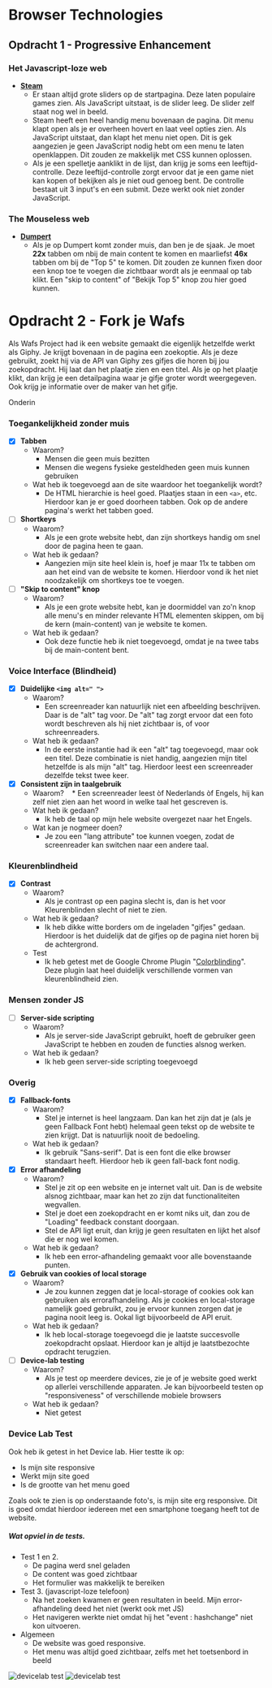 # Browser Technologies

## Opdracht 1 - Progressive Enhancement
### Het Javascript-loze web
* **[Steam](http://store.steampowered.com/)**
  * Er staan altijd grote sliders op de startpagina. Deze laten populaire games zien. Als JavaScript uitstaat, is de slider leeg. De slider zelf staat nog wel in beeld.
  * Steam heeft een heel handig menu bovenaan de pagina. Dit menu klapt open als je er overheen hovert en laat veel opties zien. Als JavaScript uitstaat, dan klapt het menu niet open. Dit is gek aangezien je geen JavaScript nodig hebt om een menu te laten openklappen. Dit zouden ze makkelijk met CSS kunnen oplossen.
  * Als je een spelletje aanklikt in de lijst, dan krijg je soms een leeftijd-controlle. Deze leeftijd-controlle zorgt ervoor dat je een game niet kan kopen of bekijken als je niet oud genoeg bent. De controlle bestaat uit 3 input's en een submit. Deze werkt ook niet zonder JavaScript.
  
### The Mouseless web
* **[Dumpert](https://dumpert.nl)**
  * Als je op Dumpert komt zonder muis, dan ben je de sjaak. Je moet **22x** tabben om nbij de main content te komen en maarliefst **46x** tabben om bij de "Top 5" te komen. Dit zouden ze kunnen fixen door een knop toe te voegen die zichtbaar wordt als je eenmaal op tab klikt. Een "skip to content" of "Bekijk Top 5" knop zou hier goed kunnen.

# Opdracht 2 - Fork je Wafs
Als Wafs Project had ik een website gemaakt die eigenlijk hetzelfde werkt als Giphy. Je krijgt bovenaan in de pagina een zoekoptie. Als je deze gebruikt, zoekt hij via de API van Giphy zes gifjes die horen bij jou zoekopdracht. Hij laat dan het plaatje zien en een titel. Als je op het plaatje klikt, dan krijg je een detailpagina waar je gifje groter wordt weergegeven. Ook krijg je informatie over de maker van het gifje.

Onderin 

### Toegankelijkheid zonder muis
- [x] **Tabben**
  * Waarom?
    * Mensen die geen muis bezitten
    * Mensen die wegens fysieke gesteldheden geen muis kunnen gebruiken
  * Wat heb ik toegevoegd aan de site waardoor het toegankelijk wordt?
    * De HTML hierarchie is heel goed. Plaatjes staan in een `<a>`, etc. Hierdoor kan je er goed doorheen tabben. Ook op de andere pagina's werkt het tabben goed.
- [ ] **Shortkeys**
  * Waarom?
    * Als je een grote website hebt, dan zijn shortkeys handig om snel door de pagina heen te gaan.
  * Wat heb ik gedaan?
    * Aangezien mijn site heel klein is, hoef je maar 11x te tabben om aan het eind van de website te komen. Hierdoor vond ik het niet noodzakelijk om shortkeys toe te voegen.
- [ ] **"Skip to content" knop**     
  * Waarom?
    * Als je een grote website hebt, kan je doormiddel van zo'n knop alle menu's en minder relevante HTML elementen skippen, om bij de kern (main-content) van je website te komen.
  * Wat heb ik gedaan?
    * Ook deze functie heb ik niet toegevoegd, omdat je na twee tabs bij de main-content bent. 
    
### Voice Interface (Blindheid)
- [x] **Duidelijke `<img alt=" ">`**
  * Waarom?
    * Een screenreader kan natuurlijk niet een afbeelding beschrijven. Daar is de "alt" tag voor. De "alt" tag zorgt ervoor dat een foto wordt beschreven als hij niet zichtbaar is, of voor schreenreaders.
  * Wat heb ik gedaan?  
    * In de eerste instantie had ik een "alt" tag toegevoegd, maar ook een titel. Deze combinatie is niet handig, aangezien mijn titel hetzelfde is als mijn "alt" tag. Hierdoor leest een screenreader dezelfde tekst twee keer.
- [x] **Consistent zijn in taalgebruik** 
  * Waarom? 
    * Een screenreader leest òf Nederlands òf Engels, hij kan zelf niet zien aan het woord in welke taal het gescreven is.
  * Wat heb ik gedaan?
    * Ik heb de taal op mijn hele website overgezet naar het Engels.
  * Wat kan je nogmeer doen?
    * Je zou een "lang attribute" toe kunnen voegen, zodat de screenreader kan switchen naar een andere taal. 
### Kleurenblindheid
- [x] **Contrast**
  * Waarom?
    * Als je contrast op een pagina slecht is, dan is het voor Kleurenblinden slecht of niet te zien.
  * Wat heb ik gedaan?
    * Ik heb dikke witte borders om de ingeladen "gifjes" gedaan. Hierdoor is het duidelijk dat de gifjes op de pagina niet horen bij de achtergrond.
  * Test
    * Ik heb getest met de Google Chrome Plugin "[Colorblinding](https://chrome.google.com/webstore/detail/colorblinding/dgbgleaofjainknadoffbjkclicbbgaa)". Deze plugin laat heel duidelijk verschillende vormen van kleurenblindheid zien. 
### Mensen zonder JS
- [ ] **Server-side scripting**
  * Waarom?
    * Als je server-side JavaScript gebruikt, hoeft de gebruiker geen JavaScript te hebben en zouden de functies alsnog werken.
  * Wat heb ik gedaan?
    * Ik heb geen server-side scripting toegevoegd
### Overig
- [x] **Fallback-fonts**
  * Waarom?
    * Stel je internet is heel langzaam. Dan kan het zijn dat je (als je geen Fallback Font hebt) helemaal geen tekst op de website te zien krijgt. Dat is natuurlijk nooit de bedoeling.
  * Wat heb ik gedaan?
    * Ik gebruik "Sans-serif". Dat is een font die elke browser standaart heeft. Hierdoor heb ik geen fall-back font nodig.
- [x] **Error afhandeling**
  * Waarom? 
    * Stel je zit op een website en je internet valt uit. Dan is de website alsnog zichtbaar, maar kan het zo zijn dat functionaliteiten wegvallen. 
    * Stel je doet een zoekopdracht en er komt niks uit, dan zou de "Loading" feedback constant doorgaan.
    * Stel de API ligt eruit, dan krijg je geen resultaten en lijkt het alsof die er nog wel komen.
  * Wat heb ik gedaan?
    * Ik heb een error-afhandeling gemaakt voor alle bovenstaande punten.
- [x] **Gebruik van cookies of local storage**
  * Waarom?
    * Je zou kunnen zeggen dat je local-storage of cookies ook kan gebruiken als errorafhandeling. Als je cookies en local-storage namelijk goed gebruikt, zou je ervoor kunnen zorgen dat je pagina nooit leeg is. Ookal ligt bijvoorbeeld de API eruit.
  * Wat heb ik gedaan?
    * Ik heb local-storage toegevoegd die je laatste succesvolle zoekopdracht opslaat. Hierdoor kan je altijd je laatstbezochte opdracht terugzien.
- [ ] **Device-lab testing**   
  * Waarom? 
    * Als je test op meerdere devices, zie je of je website goed werkt op allerlei verschillende apparaten. Je kan bijvoorbeeld testen op "responsiveness" of verschillende mobiele browsers
  * Wat heb ik gedaan?
    * Niet getest

### Device Lab Test

Ook heb ik getest in het Device lab. Hier testte ik op:
 * Is mijn site responsive
 * Werkt mijn site goed
 * Is de grootte van het menu goed
  
Zoals ook te zien is op onderstaande foto's, is mijn site erg responsive. Dit is goed omdat hierdoor iedereen met een smartphone toegang heeft tot de website. 

##### Wat opviel in de tests.
 * Test 1 en 2. 
   * De pagina werd snel geladen
   * De content was goed zichtbaar
   * Het formulier was makkelijk te bereiken
 * Test 3. (javascript-loze telefoon)
   * Na het zoeken kwamen er geen resultaten in beeld. Mijn error-afhandeling deed het niet (werkt ook met JS)
   * Het navigeren werkte niet omdat hij het "event : hashchange" niet kon uitvoeren. 
 * Algemeen
   * De website was goed responsive.
   * Het menu was altijd goed zichtbaar, zelfs met het toetsenbord in beeld

<img src="https://github.com/muise001/browser-technologies/blob/master/opdracht1/IMG_9584.JPG" alt="devicelab test"> 
<img src="https://github.com/muise001/browser-technologies/blob/master/opdracht1/IMG_9585.JPG" alt="devicelab test"> 
<img src="https://github.com/muise001/browser-technologies/blob/master/opdracht1/IMG_9594.JPG" alt="devicelab test>

